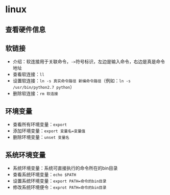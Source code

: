 # linux

## 查看硬件信息

## 软链接

- 介绍：软连接用于关联命令，`->`符号标识，左边是输入命令，右边是真是命令地址
- 查看软连接：`ll`
- 设置软连接：`ln -s 真实命令路径 新编命令路径`（例如：`ln -s /usr/bin/python2.7 python`）
- 删除软连接：`rm 软连接`

## 环境变量

- 查看所有环境变量：`export`
- 添加环境变量：`export 变量名=变量值`
- 删除环境变量：`unset 变量名`

## 系统环境变量

- 系统环境变量：系统可直接执行的命令所在的bin目录
- 查看系统环境变量：`echo $PATH`
- 设置系统环境变量：`export PATH=命令的bin目录`
- 修改系统环境便令：`exprot PATH=命令的bin目录`
